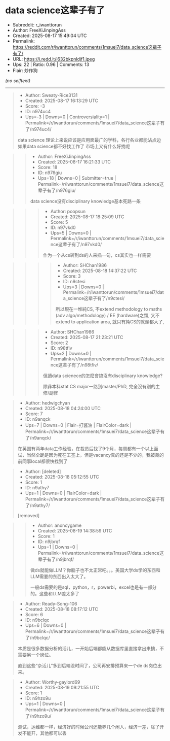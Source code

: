 # data science这辈子有了

- Subreddit: r_iwanttorun
- Author: FreeXiJinpingAss
- Created: 2025-08-17 15:49:04 UTC
- Permalink: https://reddit.com/r/iwanttorun/comments/1msuei7/data_science这辈子有了/
- URL: https://i.redd.it/i632bkpnldjf1.jpeg
- Ups: 22 | Ratio: 0.96 | Comments: 13
- Flair: 炒作狗

_(no selftext)_

---

> - Author: Sweaty-Rice3131
> - Created: 2025-08-17 16:13:29 UTC
> - Score: -3
> - ID: n974uc4
> - Ups=-3 | Downs=0 | Controversiality=1 | Permalink=/r/iwanttorun/comments/1msuei7/data_science这辈子有了/n974uc4/
>
> data science 理论上来说应该是应用面最广的学科，各行各业都能沾点边 如果data science都不好找工作了 市场上又有什么好找呢

>> - Author: FreeXiJinpingAss
>> - Created: 2025-08-17 16:21:33 UTC
>> - Score: 18
>> - ID: n976giu
>> - Ups=18 | Downs=0 | Submitter=true | Permalink=/r/iwanttorun/comments/1msuei7/data_science这辈子有了/n976giu/
>>
>> data science没有disciplinary knowledge基本死路一条

>>> - Author: poopsun
>>> - Created: 2025-08-17 18:25:09 UTC
>>> - Score: 5
>>> - ID: n97vkd0
>>> - Ups=5 | Downs=0 | Permalink=/r/iwanttorun/comments/1msuei7/data_science这辈子有了/n97vkd0/
>>>
>>> 作为一个从cs转到ds的人来插一句，cs其实也一样需要

>>>> - Author: SHChan1986
>>>> - Created: 2025-08-18 14:37:22 UTC
>>>> - Score: 3
>>>> - ID: n9ctesi
>>>> - Ups=3 | Downs=0 | Permalink=/r/iwanttorun/comments/1msuei7/data_science这辈子有了/n9ctesi/
>>>>
>>>> 所以現在一堆純CS, 不extend methodology to maths (adv algo/methodology) / EE (hardware)之類, 又不extend to application area, 就只有純CS的就頭都大了,

>>> - Author: SHChan1986
>>> - Created: 2025-08-17 21:23:21 UTC
>>> - Score: 2
>>> - ID: n98tfiv
>>> - Ups=2 | Downs=0 | Permalink=/r/iwanttorun/comments/1msuei7/data_science这辈子有了/n98tfiv/
>>>
>>> 但讀data scienece的怎麼會搞沒有disciplinary knowledge?
>>> 
>>> 除非本科stat CS major一路到master/PhD, 完全沒有別的主修/副修

> - Author: hedwigchyan
> - Created: 2025-08-18 04:24:00 UTC
> - Score: 7
> - ID: n9anqck
> - Ups=7 | Downs=0 | Flair=打酱油 | FlairColor=dark | Permalink=/r/iwanttorun/comments/1msuei7/data_science这辈子有了/n9anqck/
>
> 在英国有两年data工作经验，在裁员后找了9个月，每周都有一个以上面试，当然全跪是因为死在工签上，但是vacancy真的还是不少的，我被裁的前同事local都很快找到了

> - Author: [deleted]
> - Created: 2025-08-18 05:12:55 UTC
> - Score: 1
> - ID: n9athy7
> - Ups=1 | Downs=0 | FlairColor=dark | Permalink=/r/iwanttorun/comments/1msuei7/data_science这辈子有了/n9athy7/
>
> [removed]

>> - Author: anoncygame
>> - Created: 2025-08-19 14:38:59 UTC
>> - Score: 1
>> - ID: n9jbrqf
>> - Ups=1 | Downs=0 | Permalink=/r/iwanttorun/comments/1msuei7/data_science这辈子有了/n9jbrqf/
>>
>> 做ds就能做LLM？你脑子也不太正常吧。。。美国大学ds学的东西和LLM需要的东西出入太大了。
>> 
>> 一般ds需要的是sql，python，r，powerbi，excel也是有一部分的。这些和LLM差太多了

> - Author: Ready-Song-106
> - Created: 2025-08-18 08:17:12 UTC
> - Score: 6
> - ID: n9bclqc
> - Ups=6 | Downs=0 | Permalink=/r/iwanttorun/comments/1msuei7/data_science这辈子有了/n9bclqc/
>
> 本质是很多数据分析的活儿，一开始后端都能从数据库里直接拿出来搞，不需要另一个岗位。
> 
> 直到这些“杂活儿”多到后端没时间了，公司再安排预算来一个de ds岗位出来。

> - Author: Worthy-gaylord69
> - Created: 2025-08-19 09:21:55 UTC
> - Score: 1
> - ID: n9hzo9u
> - Ups=1 | Downs=0 | Permalink=/r/iwanttorun/comments/1msuei7/data_science这辈子有了/n9hzo9u/
>
> 测试，运维都一样，经济好的时候公司还能养几个闲人，经济一差，除了开发不能开，其他都可以丢
